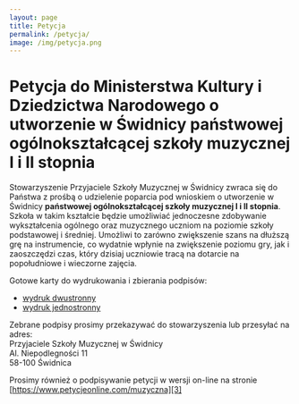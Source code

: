 ```yaml
---
layout: page
title: Petycja
permalink: /petycja/
image: /img/petycja.png
---
```

# Petycja do Ministerstwa Kultury i Dziedzictwa Narodowego o utworzenie w Świdnicy państwowej ogólnokształcącej szkoły muzycznej I i II stopnia

Stowarzyszenie Przyjaciele Szkoły Muzycznej w Świdnicy zwraca się do Państwa z prośbą o udzielenie poparcia pod
wnioskiem o utworzenie w Świdnicy **państwowej ogólnokształcącej szkoły muzycznej I i II stopnia**. Szkoła w takim
kształcie będzie umożliwiać jednoczesne zdobywanie wykształcenia ogólnego oraz muzycznego uczniom na poziomie szkoły
podstawowej i średniej. Umożliwi to zarówno zwiększenie szans na dłuższą grę na instrumencie, co wydatnie wpłynie na
zwiększenie poziomu gry, jak i zaoszczędzi czas, który dzisiaj uczniowie tracą na dotarcie na popołudniowe i wieczorne
zajęcia.

Gotowe karty do wydrukowania i zbierania podpisów:

- [wydruk dwustronny][1]
- [wydruk jednostronny][2]

Zebrane podpisy prosimy przekazywać do stowarzyszenia lub przesyłać na adres:
<br>Przyjaciele Szkoły Muzycznej w Świdnicy
<br>Al. Niepodlegności 11
<br>58-100 Świdnica

Prosimy również o podpisywanie petycji w wersji on-line na stronie [https://www.petycjeonline.com/muzyczna][3]

[1]: /docs/Lista_z_podpisami_poparcia-Wersja_do_druku_dwustronnego.pdf
[2]: /docs/Lista_z_podpisami_poparcia-Wersja_do_druku_jednostronnego.pdf
[3]: https://www.petycjeonline.com/muzyczna